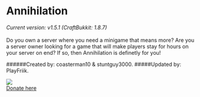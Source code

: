 # Annihilation
<i>Current version: v1.5.1 (CraftBukkit: 1.8.7)</i><br><br>
Do you own a server where you need a minigame that means more? Are you a server owner looking for a game that will make players stay for hours on your server on end? If so, then Annihilation is definetly for you!

######Created by: coasterman10 & stuntguy3000.
#####Updated by: PlayFriik.

<img src="http://i.imgur.com/yIOx95A.png"><br><a href="http://bit.ly/1Mkqume">Donate here</a>